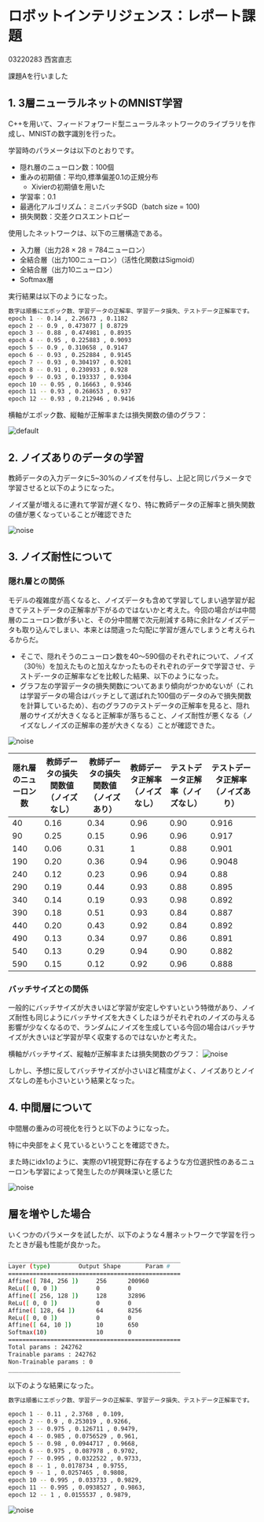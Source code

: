 # ロボットインテリジェンス：レポート課題

03220283 西宮直志

課題Aを行いました



## 1.  3層ニューラルネットのMNIST学習

C++を用いて、フィードフォワード型ニューラルネットワークのライブラリを作成し、MNISTの数字識別を行った。

学習時のパラメータは以下のとおりです。

- 隠れ層のニューロン数：100個
- 重みの初期値：平均0,標準偏差0.1の正規分布
  - Xivierの初期値を用いた
- 学習率：0.1
- 最適化アルゴリズム：ミニバッチSGD（batch size = 100)
- 損失関数：交差クロスエントロピー

使用したネットワークは、以下の三層構造である。

- 入力層（出力$28\times28=784$ニューロン）
- 全結合層（出力$100$ニューロン）（活性化関数はSigmoid）
- 全結合層（出力$10$ニューロン）
- Softmax層

実行結果は以下のようになった。

```sh
数字は順番にエポック数、学習データの正解率、学習データ損失、テストデータ正解率です。
epoch 1 -- 0.14 , 2.26673 , 0.1182 
epoch 2 -- 0.9 , 0.473077 | 0.8729
epoch 3 -- 0.88 , 0.474981 , 0.8935
epoch 4 -- 0.95 , 0.225883 , 0.9093
epoch 5 -- 0.9 , 0.310658 , 0.9147
epoch 6 -- 0.93 , 0.252884 , 0.9145
epoch 7 -- 0.93 , 0.304197 , 0.9201
epoch 8 -- 0.91 , 0.230933 , 0.928
epoch 9 -- 0.93 , 0.193337 , 0.9304
epoch 10 -- 0.95 , 0.16663 , 0.9346
epoch 11 -- 0.93 , 0.268653 , 0.937
epoch 12 -- 0.93 , 0.212946 , 0.9416
```

横軸がエポック数、縦軸が正解率または損失関数の値のグラフ：

![default](screenshot/default.png)


## 2. ノイズありのデータの学習
教師データの入力データに5~30%のノイズを付与し、上記と同じパラメータで学習させると以下のようになった。

ノイズ量が増えるに連れて学習が遅くなり、特に教師データの正解率と損失関数の値が悪くなっていることが確認できた

![noise](screenshot/noise.png)

## 3. ノイズ耐性について

### 隠れ層との関係

モデルの複雑度が高くなると、ノイズデータも含めて学習してしまい過学習が起きてテストデータの正解率が下がるのではないかと考えた。今回の場合がは中間層のニューロン数が多いと、その分中間層で次元削減する時に余計なノイズデータも取り込んでしまい、本来とは間違った勾配に学習が進んでしまうと考えられるからだ。

- そこで、隠れそうのニューロン数を40〜590個のそれぞれについて、ノイズ（30％）を加えたものと加えなかったものそれぞれのデータで学習させ、テストデ-ータの正解率などを比較した結果、以下のようになった。
- グラフ左の学習データの損失関数についてあまり傾向がつかめないが（これは学習データの場合はバッチとして選ばれた100個のデータのみで損失関数を計算しているため）、右のグラフのテストデータの正解率を見ると、隠れ層のサイズが大きくなると正解率が落ちること、ノイズ耐性が悪くなる（ノイズなしノイズの正解率の差が大きくなる）ことが確認できた。


![noise](screenshot/noise_immunity.png)


|隠れ層のニューロン数|教師データの損失関数値（ノイズなし）|教師データの損失関数値（ノイズあり）|教師データ正解率（ノイズなし）|テストデータ正解率（ノイズなし）|テストデータ正解率（ノイズあり）|
| - | - | - | - | - | - |
|40 | 0.16|0.34| 0.96 | 0.90| 0.916|
|90 | 0.25|0.15| 0.96 | 0.96| 0.917|
|140| 0.06|0.31| 1                              | 0.88| 0.901|
|190| 0.20|0.36|  0.94| 0.96| 0.9048|
|240| 0.12|0.23| 0.96 | 0.94| 0.88|
|290| 0.19|0.44|  0.93| 0.88| 0.895|
|340| 0.14|0.19|  0.93| 0.98| 0.892|
|390| 0.18|0.51|  0.93| 0.84| 0.887|
|440| 0.20|0.43|  0.92| 0.84| 0.892|
|490| 0.13|0.34| 0.97 | 0.86| 0.891|
|540| 0.13|0.29| 0.94 | 0.90| 0.882|
|590| 0.15|0.12|  0.92| 0.96| 0.888|


### バッチサイズとの関係

一般的にバッチサイズが大きいほど学習が安定しやすいという特徴があり、ノイズ耐性も同じようにバッチサイズを大きくしたほうがそれぞれのノイズの与える影響が少なくなるので、ランダムにノイズを生成している今回の場合はバッチサイズが大きいほど学習が早く収束するのではないかと考えた。

横軸がバッチサイズ、縦軸が正解率または損失関数のグラフ：
![noise](screenshot/noise_immunity_batch_size.png)

しかし、予想に反してバッチサイズが小さいほど精度がよく、ノイズありとノイズなしの差も小さいという結果となった。



## 4. 中間層について
中間層の重みの可視化を行うと以下のようになった。

特に中央部をよく見ているということを確認できた。

また時にidx1のように、実際のV1視覚野に存在するような方位選択性のあるニューロンも学習によって発生したのが興味深いと感じた

![noise](screenshot/weight_visualize.png)

## 層を増やした場合

いくつかのパラメータを試したが、以下のような４層ネットワークで学習を行ったときが最も性能が良かった。

```sh
_________________________________________________
Layer (type)        Output Shape       Param #
=================================================
Affine([ 784, 256 ])     256      200960
ReLu([ 0, 0 ])           0        0
Affine([ 256, 128 ])     128      32896
ReLu([ 0, 0 ])           0        0
Affine([ 128, 64 ])      64       8256
ReLu([ 0, 0 ])           0        0
Affine([ 64, 10 ])       10       650
Softmax(10)              10       0
=================================================
Total params : 242762
Trainable params : 242762
Non-Trainable params : 0
_________________________________________________

```

以下のような結果になった。

```sh
数字は順番にエポック数、学習データの正解率、学習データ損失、テストデータ正解率です。

epoch 1 -- 0.11 , 2.3768 , 0.109,
epoch 2 -- 0.9 , 0.253019 , 0.9266, 
epoch 3 -- 0.975 , 0.126711 , 0.9479, 
epoch 4 -- 0.985 , 0.0756529 , 0.961,
epoch 5 -- 0.98 , 0.0944717 , 0.9668,
epoch 6 -- 0.975 , 0.087978 , 0.9702, 
epoch 7 -- 0.995 , 0.0322522 , 0.9733,
epoch 8 -- 1 , 0.0178734 , 0.9755, 
epoch 9 -- 1 , 0.0257465 , 0.9808, 
epoch 10 -- 0.995 , 0.033733 , 0.9829, 
epoch 11 -- 0.995 , 0.0938527 , 0.9863,
epoch 12 -- 1 , 0.0155537 , 0.9879, 
```

![noise](screenshot/deep.png)

